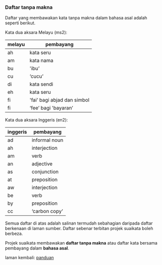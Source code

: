 ---
---

### Daftar tanpa makna

Daftar yang membawakan kata tanpa makna dalam bahasa asal
adalah seperti berikut.

Kata dua aksara Melayu (ms2):

| melayu | pembayang                   |
| ------ | --------------------------- |
| ah     | kata seru                   |
| am     | kata nama                   |
| bu     | 'ibu’                       |
| cu     | ‘cucu’                      |
| di     | kata sendi                  |
| eh     | kata seru                   |
| fi     | 'fai’ bagi abjad dan simbol |
| fi     | ‘fee’ bagi 'bayaran’        |

Kata dua aksara Inggeris (en2):

| inggeris | pembayang     |
| -------- | ------------- |
| ad       | informal noun |
| ah       | interjection  |
| am       | verb          |
| an       | adjective     |
| as       | conjunction   |
| at       | preposition   |
| aw       | interjection  |
| be       | verb          |
| by       | preposition   |
| cc       | ‘carbon copy’ |

Semua daftar di atas adalah salinan termudah sebahagian
daripada daftar berkenaan di laman sumber. Daftar sebenar
terbitan projek suaikata boleh berbeza.

Projek suaikata membawakan **daftar tanpa makna** atau
daftar kata bersama pembayang dalam **bahasa asal**.

laman kembali: [panduan][0]

  [0]: ../index.md
